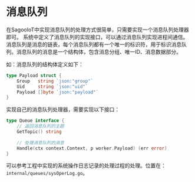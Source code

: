 # 消息队列

在SagooIoT中实现消息队列的处理方式很简单，只需要实现一个消息队列处理器即可。
系统中定义了消息队列的实现接口，可以通过消息队列实现进程间通信。消息队列是消息的链表，每个消息队列都有一个唯一的标识符，用于标识消息队列。消息队列的消息是一个结构体，包含消息分组、唯一ID、消息数据部分。

如：消息队列的结构体定义如下：

```go
type Payload struct {
	Group   string `json:"group"`
	Uid     string `json:"uid"`
	Payload []byte `json:"payload"`
}
```

实现自己的消息队列处理器，需要实现以下接口：

```go
type Queue interface {
    // 返回消息队列的主题
    GetTopic() string
    
    // 处理消息队列的消息
    Handle(ctx context.Context, p worker.Payload) (err error)
}
``` 

可以参考工程中实现的系统操作日志记录的处理过程的处理。位置在：`internal/queues/sysOperLog.go`。
